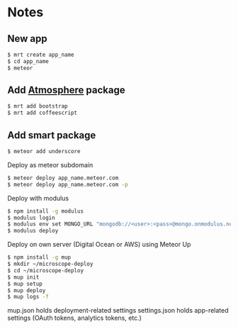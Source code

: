 Notes
===

New app
---
```sh
$ mrt create app_name
$ cd app_name
$ meteor
```

Add [Atmosphere](https://atmosphere.meteor.com/) package
---
```sh
$ mrt add bootstrap
$ mrt add coffeescript
```

Add smart package
---
```sh
$ meteor add underscore
```

Deploy as meteor subdomain
```sh
$ meteor deploy app_name.meteor.com
$ meteor deploy app_name.meteor.com -p
```

Deploy with modulus
```sh
$ npm install -g modulus
$ modulus login
$ modulus env set MONGO_URL "mongodb://<user>:<pass>@mongo.onmodulus.net:27017/<database_name>"
$ modulus deploy
```

Deploy on own server (Digital Ocean or AWS) using Meteor Up
```sh
$ npm install -g mup
$ mkdir ~/microscope-deploy
$ cd ~/microscope-deploy
$ mup init
$ mup setup
$ mup deploy
$ mup logs -f
```
mup.json holds deployment-related settings
settings.json holds app-related settings (OAuth tokens, analytics tokens, etc.)


